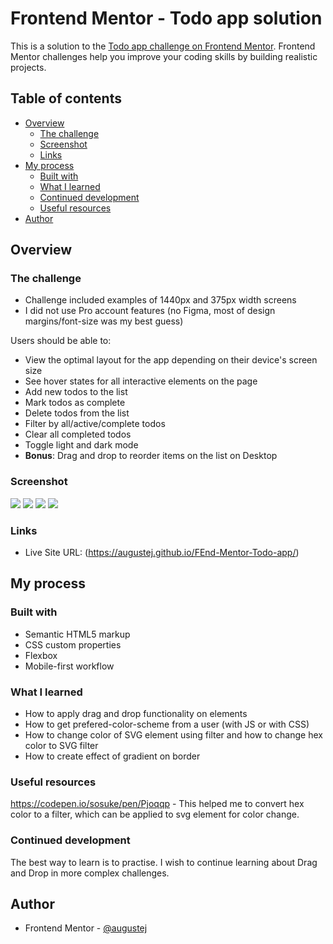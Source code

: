 # Frontend Mentor - Todo app solution

This is a solution to the [Todo app challenge on Frontend Mentor](https://www.frontendmentor.io/challenges/todo-app-Su1_KokOW). Frontend Mentor challenges help you improve your coding skills by building realistic projects. 

## Table of contents

- [Overview](#overview)
  - [The challenge](#the-challenge)
  - [Screenshot](#screenshot)
  - [Links](#links)
- [My process](#my-process)
  - [Built with](#built-with)
  - [What I learned](#what-i-learned)
  - [Continued development](#continued-development)
  - [Useful resources](#useful-resources)
- [Author](#author)

## Overview

### The challenge
- Challenge included examples of 1440px and 375px width screens
- I did not use Pro account features (no Figma, most of design margins/font-size was my best guess)

Users should be able to:

- View the optimal layout for the app depending on their device's screen size
- See hover states for all interactive elements on the page
- Add new todos to the list
- Mark todos as complete
- Delete todos from the list
- Filter by all/active/complete todos
- Clear all completed todos
- Toggle light and dark mode
- **Bonus**: Drag and drop to reorder items on the list on Desktop

### Screenshot

![](./Screenshot-dark-desktop.jpg)
![](./Screenshot-light-desktop.jpg)
![](./Screenshot-dark-mobile.jpg)
![](./Screenshot-light-mobile.jpg)

### Links

- Live Site URL: (https://augustej.github.io/FEnd-Mentor-Todo-app/)

## My process

### Built with

- Semantic HTML5 markup
- CSS custom properties
- Flexbox
- Mobile-first workflow

### What I learned

- How to apply drag and drop functionality on elements
- How to get prefered-color-scheme from a user (with JS or with CSS)
- How to change color of SVG element using filter and how to change hex color to SVG filter
- How to create effect of gradient on border

### Useful resources

https://codepen.io/sosuke/pen/Pjoqqp - This helped me to convert hex color to a filter, which can be applied to svg element for color change.

### Continued development

The best way to learn is to practise. I wish to continue learning about Drag and Drop in more complex challenges.

## Author

- Frontend Mentor - [@augustej](https://www.frontendmentor.io/profile/augustej)